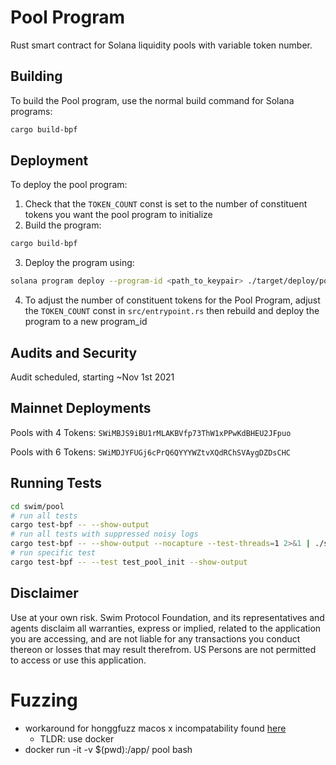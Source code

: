 # Pool Program

Rust smart contract for Solana liquidity pools with variable token number.


## Building
To build the Pool program, use the normal build command for Solana programs:

```bash
cargo build-bpf
```



## Deployment
To deploy the pool program:
1. Check that the `TOKEN_COUNT` const is set to the number of constituent tokens you want the pool program to initialize
2. Build the program:
  ```bash
  cargo build-bpf
  ```
3. Deploy the program using:
  ```bash
  solana program deploy --program-id <path_to_keypair> ./target/deploy/pool.so
  ```
4. To adjust the number of constituent tokens for the Pool Program, adjust the `TOKEN_COUNT` const in `src/entrypoint.rs` then rebuild and deploy the program to a new program_id

## Audits and Security
Audit scheduled, starting ~Nov 1st 2021

## Mainnet Deployments
Pools with 4 Tokens: `SWiMBJS9iBU1rMLAKBVfp73ThW1xPPwKdBHEU2JFpuo`

Pools with 6 Tokens: `SWiMDJYFUGj6cPrQ6QYYYWZtvXQdRChSVAygDZDsCHC`

## Running Tests

```bash
cd swim/pool
# run all tests
cargo test-bpf -- --show-output
# run all tests with suppressed noisy logs
cargo test-bpf -- --show-output --nocapture --test-threads=1 2>&1 | ./sol_spam_filter.py
# run specific test
cargo test-bpf -- --test test_pool_init --show-output
```

## Disclaimer
Use at your own risk. Swim Protocol Foundation, and its representatives and agents disclaim all warranties, express or implied, related to the application you are accessing, and are not liable for any transactions you conduct thereon or losses that may result therefrom. US Persons are not permitted to access or use this application.
# Fuzzing
- workaround for honggfuzz macos x incompatability found [here](https://github.com/ilmoi/rebuild-token-vesting)
  - TLDR: use docker 
- docker run -it -v $(pwd):/app/ pool bash
